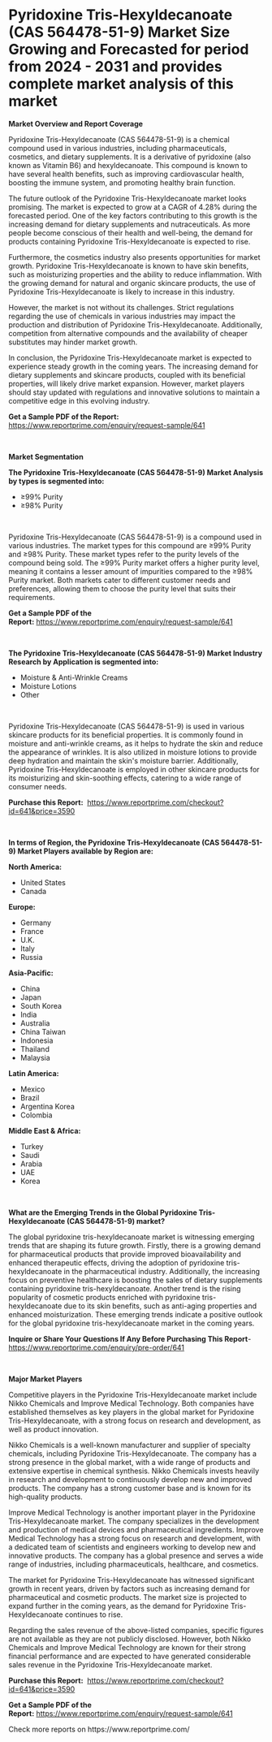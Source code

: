 <p><h1>Pyridoxine Tris-Hexyldecanoate (CAS 564478-51-9) Market Size Growing and Forecasted for period from 2024 - 2031 and provides complete market analysis of this market</h1></p><p><strong>Market Overview and Report Coverage</strong></p>
<p><p>Pyridoxine Tris-Hexyldecanoate (CAS 564478-51-9) is a chemical compound used in various industries, including pharmaceuticals, cosmetics, and dietary supplements. It is a derivative of pyridoxine (also known as Vitamin B6) and hexyldecanoate. This compound is known to have several health benefits, such as improving cardiovascular health, boosting the immune system, and promoting healthy brain function.</p><p>The future outlook of the Pyridoxine Tris-Hexyldecanoate market looks promising. The market is expected to grow at a CAGR of 4.28% during the forecasted period. One of the key factors contributing to this growth is the increasing demand for dietary supplements and nutraceuticals. As more people become conscious of their health and well-being, the demand for products containing Pyridoxine Tris-Hexyldecanoate is expected to rise.</p><p>Furthermore, the cosmetics industry also presents opportunities for market growth. Pyridoxine Tris-Hexyldecanoate is known to have skin benefits, such as moisturizing properties and the ability to reduce inflammation. With the growing demand for natural and organic skincare products, the use of Pyridoxine Tris-Hexyldecanoate is likely to increase in this industry.</p><p>However, the market is not without its challenges. Strict regulations regarding the use of chemicals in various industries may impact the production and distribution of Pyridoxine Tris-Hexyldecanoate. Additionally, competition from alternative compounds and the availability of cheaper substitutes may hinder market growth.</p><p>In conclusion, the Pyridoxine Tris-Hexyldecanoate market is expected to experience steady growth in the coming years. The increasing demand for dietary supplements and skincare products, coupled with its beneficial properties, will likely drive market expansion. However, market players should stay updated with regulations and innovative solutions to maintain a competitive edge in this evolving industry.</p></p>
<p><strong>Get a Sample PDF of the Report:</strong> <a href="https://www.reportprime.com/enquiry/request-sample/641">https://www.reportprime.com/enquiry/request-sample/641</a></p>
<p>&nbsp;</p>
<p><strong>Market Segmentation</strong></p>
<p><strong>The Pyridoxine Tris-Hexyldecanoate (CAS 564478-51-9) Market Analysis by types is segmented into:</strong></p>
<p><ul><li>≥99% Purity</li><li>≥98% Purity</li></ul></p>
<p>&nbsp;</p>
<p><p>Pyridoxine Tris-Hexyldecanoate (CAS 564478-51-9) is a compound used in various industries. The market types for this compound are ≥99% Purity and ≥98% Purity. These market types refer to the purity levels of the compound being sold. The ≥99% Purity market offers a higher purity level, meaning it contains a lesser amount of impurities compared to the ≥98% Purity market. Both markets cater to different customer needs and preferences, allowing them to choose the purity level that suits their requirements.</p></p>
<p><strong>Get a Sample PDF of the Report:</strong>&nbsp;<a href="https://www.reportprime.com/enquiry/request-sample/641">https://www.reportprime.com/enquiry/request-sample/641</a></p>
<p>&nbsp;</p>
<p><strong>The Pyridoxine Tris-Hexyldecanoate (CAS 564478-51-9) Market Industry Research by Application is segmented into:</strong></p>
<p><ul><li>Moisture & Anti-Wrinkle Creams</li><li>Moisture Lotions</li><li>Other</li></ul></p>
<p>&nbsp;</p>
<p><p>Pyridoxine Tris-Hexyldecanoate (CAS 564478-51-9) is used in various skincare products for its beneficial properties. It is commonly found in moisture and anti-wrinkle creams, as it helps to hydrate the skin and reduce the appearance of wrinkles. It is also utilized in moisture lotions to provide deep hydration and maintain the skin's moisture barrier. Additionally, Pyridoxine Tris-Hexyldecanoate is employed in other skincare products for its moisturizing and skin-soothing effects, catering to a wide range of consumer needs.</p></p>
<p><strong>Purchase this Report:</strong>&nbsp; <a href="https://www.reportprime.com/checkout?id=641&price=3590">https://www.reportprime.com/checkout?id=641&price=3590</a></p>
<p>&nbsp;</p>
<p><strong>In terms of Region, the Pyridoxine Tris-Hexyldecanoate (CAS 564478-51-9) Market Players available by Region are:</strong></p>
<p>
    <p> <strong> North America: </strong>
        <ul>
            <li>United States</li>
            <li>Canada</li>
        </ul>
        </p> 
    <p> <strong> Europe: </strong>
        <ul>
            <li>Germany</li>
            <li>France</li>
            <li>U.K.</li>
            <li>Italy</li>
            <li>Russia</li>
        </ul>
        </p> 
    <p> <strong> Asia-Pacific: </strong>
        <ul>
            <li>China</li>
            <li>Japan</li>
            <li>South Korea</li>
            <li>India</li>
            <li>Australia</li>
            <li>China Taiwan</li>
            <li>Indonesia</li>
            <li>Thailand</li>
            <li>Malaysia</li>
        </ul>
        </p> 
    <p> <strong> Latin America: </strong>
        <ul>
            <li>Mexico</li>
            <li>Brazil</li>
            <li>Argentina Korea</li>
            <li>Colombia</li>
        </ul>
        </p> 
    <p> <strong> Middle East & Africa: </strong>
        <ul>
            <li>Turkey</li>
            <li>Saudi</li>
            <li>Arabia</li>
            <li>UAE</li>
            <li>Korea</li>
        </ul>
    </p>
    </p>
<p>&nbsp;</p>
<p><strong>What are the Emerging Trends in the Global Pyridoxine Tris-Hexyldecanoate (CAS 564478-51-9) market?</strong></p>
<p><p>The global pyridoxine tris-hexyldecanoate market is witnessing emerging trends that are shaping its future growth. Firstly, there is a growing demand for pharmaceutical products that provide improved bioavailability and enhanced therapeutic effects, driving the adoption of pyridoxine tris-hexyldecanoate in the pharmaceutical industry. Additionally, the increasing focus on preventive healthcare is boosting the sales of dietary supplements containing pyridoxine tris-hexyldecanoate. Another trend is the rising popularity of cosmetic products enriched with pyridoxine tris-hexyldecanoate due to its skin benefits, such as anti-aging properties and enhanced moisturization. These emerging trends indicate a positive outlook for the global pyridoxine tris-hexyldecanoate market in the coming years.</p></p>
<p><strong>Inquire or Share Your Questions If Any Before Purchasing This Report</strong>- <a href="https://www.reportprime.com/enquiry/pre-order/641">https://www.reportprime.com/enquiry/pre-order/641</a></p>
<p>&nbsp;</p>
<p><strong>Major Market Players</strong></p>
<p><p>Competitive players in the Pyridoxine Tris-Hexyldecanoate market include Nikko Chemicals and Improve Medical Technology. Both companies have established themselves as key players in the global market for Pyridoxine Tris-Hexyldecanoate, with a strong focus on research and development, as well as product innovation.</p><p>Nikko Chemicals is a well-known manufacturer and supplier of specialty chemicals, including Pyridoxine Tris-Hexyldecanoate. The company has a strong presence in the global market, with a wide range of products and extensive expertise in chemical synthesis. Nikko Chemicals invests heavily in research and development to continuously develop new and improved products. The company has a strong customer base and is known for its high-quality products.</p><p>Improve Medical Technology is another important player in the Pyridoxine Tris-Hexyldecanoate market. The company specializes in the development and production of medical devices and pharmaceutical ingredients. Improve Medical Technology has a strong focus on research and development, with a dedicated team of scientists and engineers working to develop new and innovative products. The company has a global presence and serves a wide range of industries, including pharmaceuticals, healthcare, and cosmetics.</p><p>The market for Pyridoxine Tris-Hexyldecanoate has witnessed significant growth in recent years, driven by factors such as increasing demand for pharmaceutical and cosmetic products. The market size is projected to expand further in the coming years, as the demand for Pyridoxine Tris-Hexyldecanoate continues to rise.</p><p>Regarding the sales revenue of the above-listed companies, specific figures are not available as they are not publicly disclosed. However, both Nikko Chemicals and Improve Medical Technology are known for their strong financial performance and are expected to have generated considerable sales revenue in the Pyridoxine Tris-Hexyldecanoate market.</p></p>
<p><strong>Purchase this Report:</strong>&nbsp;&nbsp;<a href="https://www.reportprime.com/checkout?id=641&price=3590">https://www.reportprime.com/checkout?id=641&price=3590</a></p>
<p></p>
<p><strong>Get a Sample PDF of the Report:</strong>&nbsp;<a href="https://www.reportprime.com/enquiry/request-sample/641">https://www.reportprime.com/enquiry/request-sample/641</a></p>
<p>Check more reports on https://www.reportprime.com/</p>